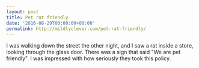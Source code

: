 ```yaml
---
layout: post
title: Pet rat friendly
date: '2016-08-29T00:00:00+00:00'
permalink: http://mildlyclever.com/pet-rat-friendly/
---
```

I was walking down the street the other night, and I saw a rat inside a store, looking through the glass door. There was a sign that said "We are pet friendly". I was impressed with how seriously they took this policy.
